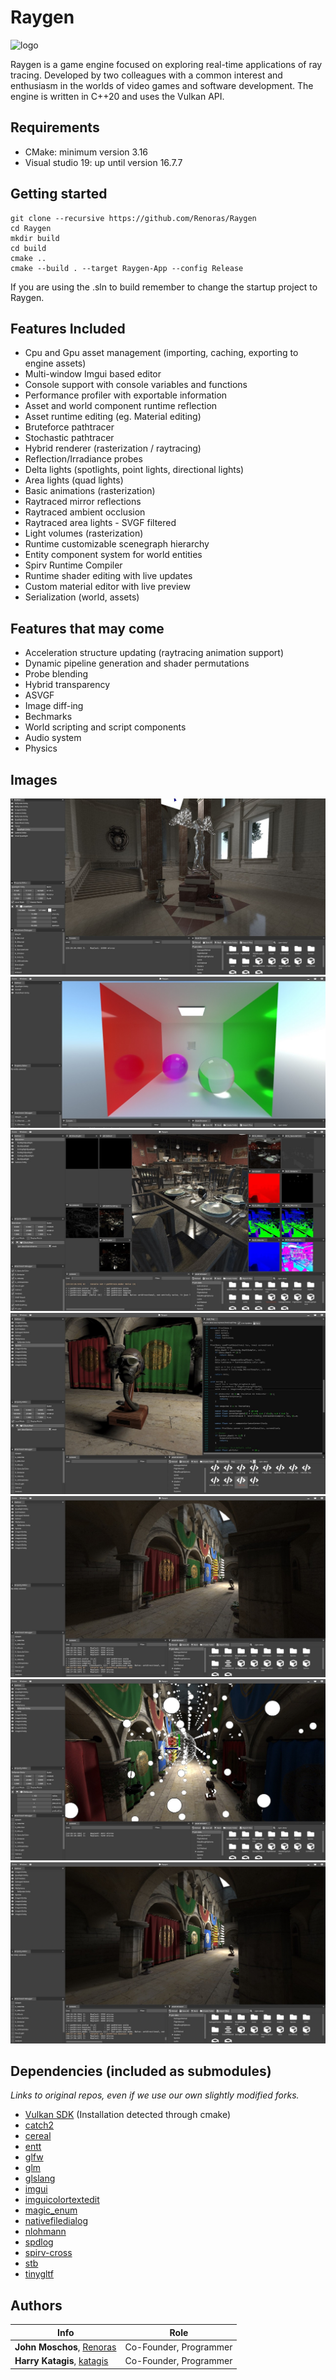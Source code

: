 # Raygen

![logo](https://repository-images.githubusercontent.com/203851357/02671300-60c7-11eb-97f7-587bcf0bc68b "Logo")

Raygen is a game engine focused on exploring real-time applications of ray tracing. Developed by two colleagues with a common interest and enthusiasm in the worlds of video games and software development. The engine is written in C++20 and uses the Vulkan API. 

## Requirements

* CMake: minimum version 3.16
* Visual studio 19: up until version 16.7.7 

## Getting started

```
git clone --recursive https://github.com/Renoras/Raygen
cd Raygen
mkdir build
cd build
cmake ..
cmake --build . --target Raygen-App --config Release
 ```

If you are using the .sln to build remember to change the startup project to Raygen.

## Features Included

* Cpu and Gpu asset management (importing, caching, exporting to engine assets)
* Multi-window Imgui based editor
* Console support with console variables and functions
* Performance profiler with exportable information
* Asset and world component runtime reflection
* Asset runtime editing (eg. Material editing)
* Bruteforce pathtracer
* Stochastic pathtracer
* Hybrid renderer (rasterization / raytracing)
* Reflection/Irradiance probes
* Delta lights (spotlights, point lights, directional lights)
* Area lights (quad lights)
* Basic animations (rasterization)
* Raytraced mirror reflections
* Raytraced ambient occlusion
* Raytraced area lights - SVGF filtered 
* Light volumes (rasterization)
* Runtime customizable scenegraph hierarchy
* Entity component system for world entities
* Spirv Runtime Compiler
* Runtime shader editing with live updates
* Custom material editor with live preview
* Serialization (world, assets)

## Features that may come

* Acceleration structure updating (raytracing animation support)
* Dynamic pipeline generation and shader permutations
* Probe blending
* Hybrid transparency
* ASVGF
* Image diff-ing 
* Bechmarks
* World scripting and script components
* Audio system
* Physics 

## Images

![screenshot](./doc/pttemple.jpg "Pathtraced temple")
![screenshot](./doc/ptcornell.jpg "Pathtraced cornell box")
![screenshot](./doc/attatchments.jpg "Multiple windows")
![screenshot](./doc/shaderedit.jpg "Shader editing example")
![screenshot](./doc/ptsponza.jpg "Pathtraced sponza")
![screenshot](./doc/sponzaprobes.jpg "Probes in scene")
![screenshot](./doc/hybsponza.jpg "Hybrid sponza") 


## Dependencies (included as submodules)

_Links to original repos, even if we use our own slightly modified forks._

* [Vulkan SDK](https://www.khronos.org/vulkan/) (Installation detected through cmake)
* [catch2](https://github.com/catchorg/Catch2)
* [cereal](https://github.com/uscilab/cereal)
* [entt](https://github.com/skypjack/entt)
* [glfw](https://github.com/glfw/glfw)
* [glm](https://github.com/g-truc/glm)
* [glslang](https://github.com/KhronosGroup/glslang)
* [imgui](https://github.com/ocornut/imgui)
* [imguicolortextedit](https://github.com/BalazsJako/ImGuiColorTextEdit)
* [magic_enum ](https://github.com/Neargye/magic_enum)
* [nativefiledialog](https://github.com/mlabbe/nativefiledialog)
* [nlohmann](https://github.com/nlohmann/json)
* [spdlog](https://github.com/gabime/spdlog)
* [spirv-cross](https://github.com/khronosgroup/spirv-cross)
* [stb](https://github.com/nothings/stb)
* [tinygltf](https://github.com/syoyo/tinygltf)

## Authors

| Info | Role |
| ------|-----|
|**John Moschos**, [Renoras](https://github.com/Renoras)| Co-Founder, Programmer |
|**Harry Katagis**, [katagis](https://github.com/katagis)| Co-Founder, Programmer |
